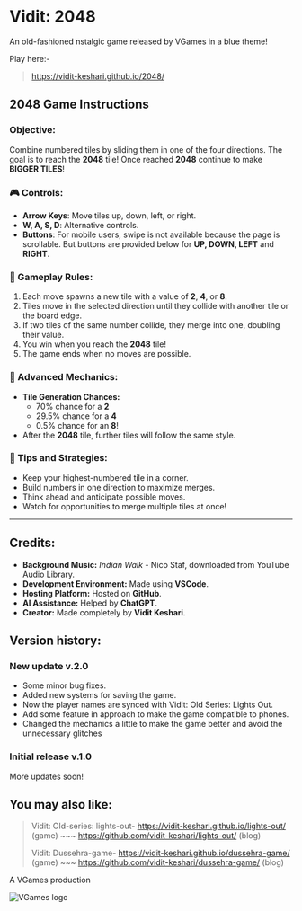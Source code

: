 # Vidit: 2048
An old-fashioned nstalgic game released by VGames in a blue theme!

Play here:-
> https://vidit-keshari.github.io/2048/

## 2048 Game Instructions

### Objective:
Combine numbered tiles by sliding them in one of the four directions. The goal is to reach the **2048** tile!
Once reached **2048** continue to make **BIGGER TILES**!

### 🎮 Controls:
- **Arrow Keys**: Move tiles up, down, left, or right.
- **W, A, S, D**: Alternative controls.
- **Buttons**: For mobile users, swipe is not available because the page is scrollable. But buttons are provided below for **UP, DOWN, LEFT** and **RIGHT**.

### 🔮 Gameplay Rules:
1. Each move spawns a new tile with a value of **2**, **4**, or **8**.
2. Tiles move in the selected direction until they collide with another tile or the board edge.
3. If two tiles of the same number collide, they merge into one, doubling their value.
4. You win when you reach the **2048** tile!
5. The game ends when no moves are possible.

### 🔄 Advanced Mechanics:
- **Tile Generation Chances:**  
  - 70% chance for a **2**  
  - 29.5% chance for a **4**  
  - 0.5% chance for an **8**!  
- After the **2048** tile, further tiles will follow the same style.

### 🚀 Tips and Strategies:
- Keep your highest-numbered tile in a corner.
- Build numbers in one direction to maximize merges.
- Think ahead and anticipate possible moves.
- Watch for opportunities to merge multiple tiles at once!

---

## Credits:
- **Background Music:** *Indian Walk* - Nico Staf, downloaded from YouTube Audio Library.
- **Development Environment:** Made using **VSCode**.
- **Hosting Platform:** Hosted on **GitHub**.
- **AI Assistance:** Helped by **ChatGPT**.
- **Creator:** Made completely by **Vidit Keshari**.

## Version history:

### New update v.2.0
- Some minor bug fixes.
- Added new systems for saving the game.
- Now the player names are synced with Vidit: Old Series: Lights Out.
- Add some feature in approach to make the game compatible to phones.
- Changed the mechanics a little to make the game better and avoid the unnecessary glitches

### Initial release v.1.0

More updates soon!

## You may also like:
> Vidit: Old-series: lights-out- https://vidit-keshari.github.io/lights-out/ (game) ~~~ https://github.com/vidit-keshari/lights-out/ (blog)
>
> Vidit: Dussehra-game- https://vidit-keshari.github.io/dussehra-game/ (game) ~~~ https://github.com/vidit-keshari/dussehra-game/ (blog)

A VGames production

![VGames logo](https://github.com/user-attachments/assets/0596bb58-d776-45de-80ec-781cdb73d023)
